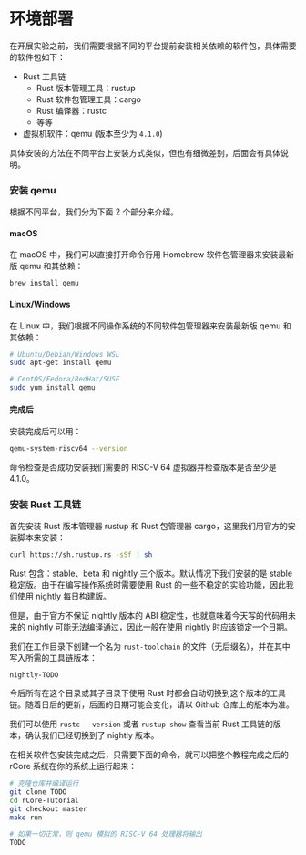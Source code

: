 # 环境部署

在开展实验之前，我们需要根据不同的平台提前安装相关依赖的软件包，具体需要的软件包如下：
- Rust 工具链
  - Rust 版本管理工具：rustup
  - Rust 软件包管理工具：cargo
  - Rust 编译器：rustc
  - 等等
- 虚拟机软件：qemu (版本至少为 `4.1.0`)

具体安装的方法在不同平台上安装方式类似，但也有细微差别，后面会有具体说明。

<!-- TODO: Normal Windows -->

### 安装 qemu
根据不同平台，我们分为下面 2 个部分来介绍。

#### macOS
在 macOS 中，我们可以直接打开命令行用 Homebrew 软件包管理器来安装最新版 qemu 和其依赖：
```bash
brew install qemu
```

#### Linux/Windows
在 Linux 中，我们根据不同操作系统的不同软件包管理器来安装最新版 qemu 和其依赖：
```bash
# Ubuntu/Debian/Windows WSL
sudo apt-get install qemu

# CentOS/Fedora/RedHat/SUSE
sudo yum install qemu
```

#### 完成后
安装完成后可以用：
```bash
qemu-system-riscv64 --version
```
命令检查是否成功安装我们需要的 RISC-V 64 虚拟器并检查版本是否至少是 4.1.0。

### 安装 Rust 工具链
首先安装 Rust 版本管理器 rustup 和 Rust 包管理器 cargo，这里我们用官方的安装脚本来安装：
```bash
curl https://sh.rustup.rs -sSf | sh
```

Rust 包含：stable、beta 和 nightly 三个版本。默认情况下我们安装的是 stable 稳定版。由于在编写操作系统时需要使用 Rust 的一些不稳定的实验功能，因此我们使用 nightly 每日构建版。

但是，由于官方不保证 nightly 版本的 ABI 稳定性，也就意味着今天写的代码用未来的 nightly 可能无法编译通过，因此一般在使用 nightly 时应该锁定一个日期。

我们在工作目录下创建一个名为 `rust-toolchain` 的文件（无后缀名），并在其中写入所需的工具链版本：
```
nightly-TODO
```
今后所有在这个目录或其子目录下使用 Rust 时都会自动切换到这个版本的工具链。随着日后的更新，后面的日期可能会变化，请以 Github 仓库上的版本为准。

我们可以使用 `rustc --version` 或者 `rustup show` 查看当前 Rust 工具链的版本，确认我们已经切换到了 nightly 版本。

在相关软件包安装完成之后，只需要下面的命令，就可以把整个教程完成之后的 rCore 系统在你的系统上运行起来：
```bash
# 克隆仓库并编译运行
git clone TODO
cd rCore-Tutorial
git checkout master
make run

# 如果一切正常，则 qemu 模拟的 RISC-V 64 处理器将输出
TODO
```